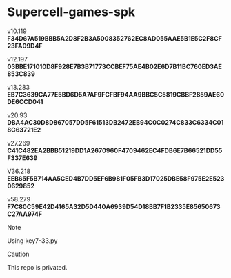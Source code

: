 # Supercell-games-spk

v10.119
**F34D67A519BBB5A2D8F2B3A5008352762EC8AD055AAE5B1E5C2F8CF23FA09D4F**

v12.197
**03BBE171010D8F928E7B3B71773CCBEF75AE4B02E6D7B11BC760ED3AE853C839**

v13.283
**EB7C3639CA77E5BD6D5A7AF9FCFBF94AA9BBC5C5819CBBF2859AE60DE6CCD041**

v20.93
**DBA4AC30D8D867057DD5F61513DB2472EB94C0C0274C833C6334C018C63721E2**

v27.269
**C41C482EA2BBB51219DD1A2670960F4709462EC4FDB6E7B66521DD55F337E639**

V36.218
**EEB65F5B714AA5CED4B7DD5EF6B981F05FB3D17025DBE58F975E2E5230629852**

v58.279
**F7C80C59E42D4165A32D5D440A6939D54D18BB7F1B2335E85650673C27AA974F**

> [!NOTE]
> Using key7-33.py

> [!CAUTION]
> This repo is privated.
